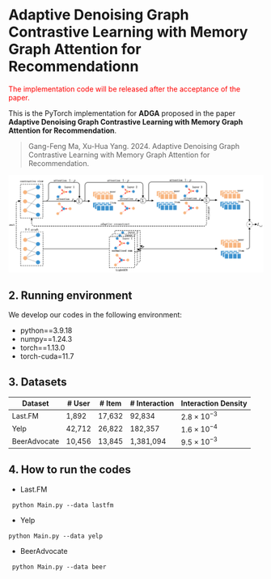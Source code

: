  # Adaptive Denoising Graph Contrastive Learning with Memory Graph Attention for Recommendationn

<font color='red'>The implementation code will be released after the acceptance of the paper.</font>

This is the PyTorch implementation for **ADGA** proposed in the paper **Adaptive Denoising Graph Contrastive Learning with Memory Graph Attention for Recommendation**.

> Gang-Feng Ma, Xu-Hua Yang. 2024. Adaptive Denoising Graph Contrastive Learning with Memory Graph Attention for Recommendation.

![img_1.png](img_1.png)

## 2. Running environment

We develop our codes in the following environment:

- python==3.9.18
- numpy==1.24.3
- torch==1.13.0
- torch-cuda=11.7

## 3. Datasets

| Dataset      | # User   | # Item | # Interaction | Interaction Density |
| ------------ |----------| ------ | ------------- | ------------------- |
| Last.FM      | 1,892    | 17,632 | 92,834        | 2.8 × $10^{-3}$     |
| Yelp         | 42,712   | 26,822 | 182,357       | 1.6 × $10^{-4}$     |
| BeerAdvocate | 10,456   | 13,845 | 1,381,094     | 9.5 × $10^{-3}$     |

## 4. How to run the codes


- Last.FM

```python9
 python Main.py --data lastfm
```

- Yelp

```python9
python Main.py --data yelp
```

- BeerAdvocate

```python9
 python Main.py --data beer
```
